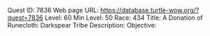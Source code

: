 Quest ID: 7836
Web page URL: https://database.turtle-wow.org/?quest=7836
Level: 60
Min Level: 50
Race: 434
Title: A Donation of Runecloth: Darkspear Tribe
Description: 
Objective: 
